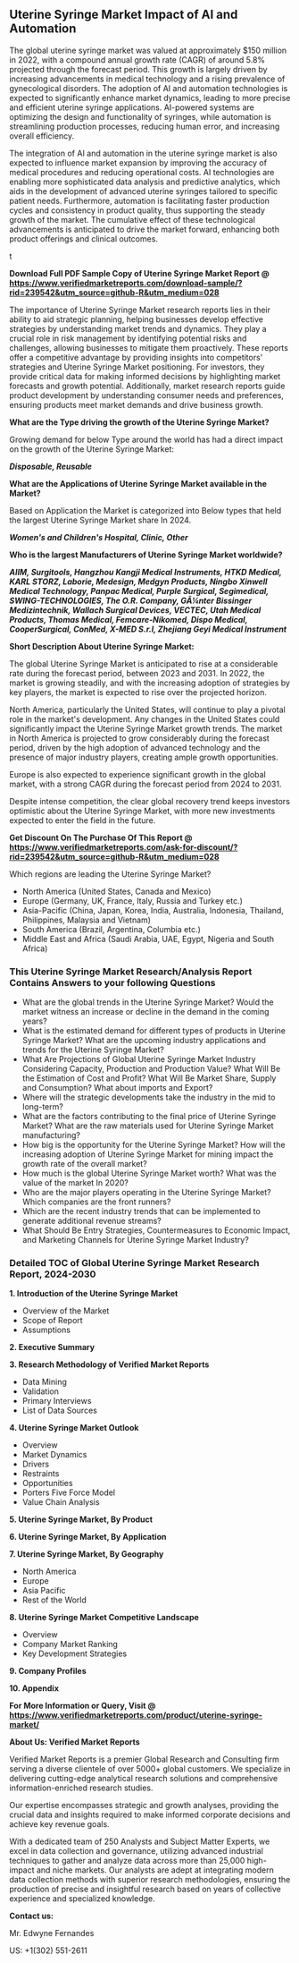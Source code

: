 <h2>Uterine Syringe Market Impact of AI and Automation</h2><p>The global uterine syringe market was valued at approximately $150 million in 2022, with a compound annual growth rate (CAGR) of around 5.8% projected through the forecast period. This growth is largely driven by increasing advancements in medical technology and a rising prevalence of gynecological disorders. The adoption of AI and automation technologies is expected to significantly enhance market dynamics, leading to more precise and efficient uterine syringe applications. AI-powered systems are optimizing the design and functionality of syringes, while automation is streamlining production processes, reducing human error, and increasing overall efficiency.</p><p>The integration of AI and automation in the uterine syringe market is also expected to influence market expansion by improving the accuracy of medical procedures and reducing operational costs. AI technologies are enabling more sophisticated data analysis and predictive analytics, which aids in the development of advanced uterine syringes tailored to specific patient needs. Furthermore, automation is facilitating faster production cycles and consistency in product quality, thus supporting the steady growth of the market. The cumulative effect of these technological advancements is anticipated to drive the market forward, enhancing both product offerings and clinical outcomes.</p>t</p><p id="" class=""><strong>Download Full PDF Sample Copy of Uterine Syringe Market Report @ <a href="https://www.verifiedmarketreports.com/download-sample/?rid=239542&utm_source=github-R&utm_medium=028" target="_blank">https://www.verifiedmarketreports.com/download-sample/?rid=239542&utm_source=github-R&utm_medium=028</a></strong></p><p>The importance of&nbsp;Uterine Syringe Market research reports lies in their ability to aid strategic planning, helping businesses develop effective strategies by understanding market trends and dynamics. They play a crucial role in risk management by identifying potential risks and challenges, allowing businesses to mitigate them proactively. These reports offer a competitive advantage by providing insights into competitors' strategies and Uterine Syringe Market positioning. For investors, they provide critical data for making informed decisions by highlighting market forecasts and growth potential. Additionally, market research reports guide product development by understanding consumer needs and preferences, ensuring products meet market demands and drive business growth.</p><p><strong>What are the&nbsp;Type driving the growth of the Uterine Syringe Market?</strong></p><p id="" class="">Growing demand for below Type around the world has had a direct impact on the growth of the Uterine Syringe Market:</p><em><strong>Disposable, Reusable</strong></em></p><strong>What are the&nbsp;Applications&nbsp;of Uterine Syringe Market available in the Market?</strong></p><p id="" class="">Based on Application the Market is categorized into Below types that held the largest Uterine Syringe Market share In 2024.</p><em><strong>Women's and Children's Hospital, Clinic, Other</strong></em></p><strong>Who is the largest Manufacturers of Uterine Syringe Market worldwide?</strong></p><p><em><strong>AIIM, Surgitools, Hangzhou Kangji Medical Instruments, HTKD Medical, KARL STORZ, Laborie, Medesign, Medgyn Products, Ningbo Xinwell Medical Technology, Panpac Medical, Purple Surgical, Segimedical, SWING-TECHNOLOGIES, The O.R. Company, GÃ¼nter Bissinger Medizintechnik, Wallach Surgical Devices, VECTEC, Utah Medical Products, Thomas Medical, Femcare-Nikomed, Dispo Medical, CooperSurgical, ConMed, X-MED S.r.l, Zhejiang Geyi Medical Instrument</strong></em></p><p id="" class=""><strong>Short Description About Uterine Syringe Market:</strong></p><p>The global Uterine Syringe Market is anticipated to rise at a considerable rate during the forecast period, between 2023 and 2031. In 2022, the market is growing steadily, and with the increasing adoption of strategies by key players, the market is expected to rise over the projected horizon.</p><p>North America, particularly the United States, will continue to play a pivotal role in the market's development. Any changes in the United States could significantly impact the Uterine Syringe Market growth trends. The market in North America is projected to grow considerably during the forecast period, driven by the high adoption of advanced technology and the presence of major industry players, creating ample growth opportunities.</p><p>Europe is also expected to experience significant growth in the global market, with a strong CAGR during the forecast period from 2024 to 2031.</p><p>Despite intense competition, the clear global recovery trend keeps investors optimistic about the Uterine Syringe Market, with more new investments expected to enter the field in the future.</p><p id="" class=""><strong>Get Discount On The Purchase Of This Report @ <a href="https://www.verifiedmarketreports.com/ask-for-discount/?rid=239542&utm_source=github-R&utm_medium=028" target="_blank">https://www.verifiedmarketreports.com/ask-for-discount/?rid=239542&utm_source=github-R&utm_medium=028</a></strong></p>Which regions are leading the Uterine Syringe Market?</p><ul><li>North America (United States, Canada and Mexico)</li><li>Europe (Germany, UK, France, Italy, Russia and Turkey etc.)</li><li>Asia-Pacific (China, Japan, Korea, India, Australia, Indonesia, Thailand, Philippines, Malaysia and Vietnam)</li><li>South America (Brazil, Argentina, Columbia etc.)</li><li>Middle East and Africa (Saudi Arabia, UAE, Egypt, Nigeria and South Africa)</li></ul><h3 id="" class="">This Uterine Syringe Market Research/Analysis Report Contains Answers to your following Questions</h3><ul><li>What are the global trends in the Uterine Syringe Market? Would the market witness an increase or decline in the demand in the coming years?</li><li>What is the estimated demand for different types of products in Uterine Syringe Market? What are the upcoming industry applications and trends for the Uterine Syringe Market?</li><li>What Are Projections of Global Uterine Syringe Market Industry Considering Capacity, Production and Production Value? What Will Be the Estimation of Cost and Profit? What Will Be Market Share, Supply and Consumption? What about imports and Export?</li><li>Where will the strategic developments take the industry in the mid to long-term?</li><li>What are the factors contributing to the final price of Uterine Syringe Market? What are the raw materials used for Uterine Syringe Market manufacturing?</li><li>How big is the opportunity for the Uterine Syringe Market? How will the increasing adoption of Uterine Syringe Market for mining impact the growth rate of the overall market?</li><li>How much is the global Uterine Syringe Market worth? What was the value of the market In 2020?</li><li>Who are the major players operating in the Uterine Syringe Market? Which companies are the front runners?</li><li>Which are the recent industry trends that can be implemented to generate additional revenue streams?</li><li>What Should Be Entry Strategies, Countermeasures to Economic Impact, and Marketing Channels for Uterine Syringe Market Industry?</li></ul><h3 id="" class="">Detailed TOC of Global Uterine Syringe Market Research Report, 2024-2030</h3><p id="" class=""><strong>1. Introduction of the Uterine Syringe Market</strong></p><ul><li>Overview of the Market</li><li>Scope of Report</li><li>Assumptions</li></ul><p id="" class=""><strong>2. Executive Summary</strong></p><p id="" class=""><strong>3. Research Methodology of Verified Market Reports</strong></p><ul><li>Data Mining</li><li>Validation</li><li>Primary Interviews</li><li>List of Data Sources</li></ul><p id="" class=""><strong>4. Uterine Syringe Market Outlook</strong></p><ul><li>Overview</li><li>Market Dynamics</li><li>Drivers</li><li>Restraints</li><li>Opportunities</li><li>Porters Five Force Model</li><li>Value Chain Analysis</li></ul><p id="" class=""><strong>5. Uterine Syringe Market, By Product</strong></p><p id="" class=""><strong>6. Uterine Syringe Market, By Application</strong></p><p id="" class=""><strong>7. Uterine Syringe Market, By Geography</strong></p><ul><li>North America</li><li>Europe</li><li>Asia Pacific</li><li>Rest of the World</li></ul><p id="" class=""><strong>8. Uterine Syringe Market Competitive Landscape</strong></p><ul><li>Overview</li><li>Company Market Ranking</li><li>Key Development Strategies</li></ul><p id="" class=""><strong>9. Company Profiles</strong></p><p id="" class=""><strong>10. Appendix</strong></p><p id="" class=""><strong>For More Information or Query, Visit @ <a href="https://www.verifiedmarketreports.com/product/uterine-syringe-market/" target="_blank">https://www.verifiedmarketreports.com/product/uterine-syringe-market/</a></strong></p><p id="" class=""><strong>About Us: Verified Market Reports</strong></p><p id="" class="">Verified Market Reports is a premier Global Research and Consulting firm serving a diverse clientele of over 5000+ global customers. We specialize in delivering cutting-edge analytical research solutions and comprehensive information-enriched research studies.</p><p id="" class="">Our expertise encompasses strategic and growth analyses, providing the crucial data and insights required to make informed corporate decisions and achieve key revenue goals.</p><p id="" class="">With a dedicated team of 250 Analysts and Subject Matter Experts, we excel in data collection and governance, utilizing advanced industrial techniques to gather and analyze data across more than 25,000 high-impact and niche markets. Our analysts are adept at integrating modern data collection methods with superior research methodologies, ensuring the production of precise and insightful research based on years of collective experience and specialized knowledge.</p><p id="" class=""><strong>Contact us:</strong></p><p id="" class="">Mr. Edwyne Fernandes</p><p id="" class="">US: +1(302) 551-2611</p>